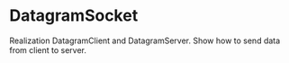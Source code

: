 # DatagramSocket

Realization DatagramClient and DatagramServer. Show how to send data from client to server.